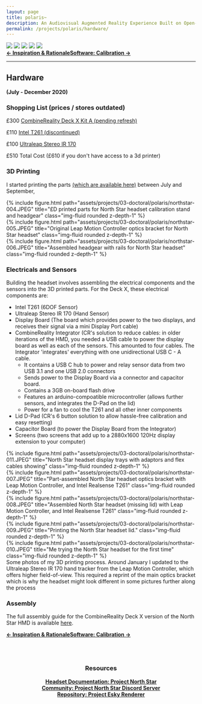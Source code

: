 ```yaml
---
layout: page
title: polaris~
description: An Audiovisual Augmented Reality Experience Built on Open-Source Hardware and Software (2021)
permalink: /projects/polaris/hardware/
---
```

<div class="caption">
    <a href="https://www.microsoft.com/en-gb/windows/"><img src="https://img.shields.io/badge/Platform-Windows-yellow?style=flat-square&logo=windows"></a>
    <a href="https://unity.com/"><img src="https://img.shields.io/badge/Environment-Unity%20&%20Pd-orange?style=flat-square&logo=unity&logoColor=white"></a>
    <a href="https://doi.org/10.21428/92fbeb44.8abb9ce6"><img src="https://img.shields.io/badge/Publication-NIME-green?style=flat-square&logo=readthedocs&logoColor=white"></a>
    <a href="https://github.com/sambilbow/polaris/wiki"><img src="https://img.shields.io/badge/Guide-Wiki-red?style=flat-square&logo=todoist&logoColor=white"></a>
    <a href="https://github.com/sambilbow/polaris/"><img src="https://img.shields.io/badge/Code-GitHub-blue?style=flat-square&logo=github&logoColor=white"></a>
</div>
<b style="text-align: center;" id="bottom-nav"><a href="../inspiration/">← Inspiration & Rationale</a><a href="../calibration/">Software: Calibration →</a></b>
<hr class="rounded">

## Hardware 
**(July - December 2020)**


### Shopping List (prices / stores outdated)

£300 [CombineReality Deck X Kit A (pending refresh)](https://shop.ahead.io/product/deck-x-kit-one/)

£110 [Intel T261 (discontinued)](https://www.mouser.co.uk/new/intel/intel-realsense-t261-module/)

£100 [Ultraleap Stereo IR 170](https://www.smart-prototyping.com/index.php?route=product/product&product_id=44582)

£510 Total Cost (£610 if you don't have access to a 3d printer)

### 3D Printing
I started printing the parts [(which are available here)](https://github.com/AheadIO/Deck-X/tree/main/Deck_X/STL_files) between July and September,

<div class="row">
    <div class="col-sm mt-2 mt-md-0">
        {% include figure.html path="assets/projects/03-doctoral/polaris/northstar-004.JPEG" title="£D printed parts for North Star headset calibration stand and headgear" class="img-fluid rounded z-depth-1" %}
    </div>
    <div class="col-sm mt-2 mt-md-0">
        {% include figure.html path="assets/projects/03-doctoral/polaris/northstar-005.JPEG" title="Original Leap Motion Controller optics bracket for North Star headset" class="img-fluid rounded z-depth-1" %}
    </div>
    <div class="col-sm mt-2 mt-md-0">
        {% include figure.html path="assets/projects/03-doctoral/polaris/northstar-006.JPEG" title="Assembled headgear with rails for North Star headset" class="img-fluid rounded z-depth-1" %}
    </div>
</div>
<div class="row">

    
</div>

### Electricals and Sensors
Building the headset involves assembling the electrical components and the sensors into the 3D printed parts. For the Deck X, these electrical components are:

- Intel T261 (6DOF Sensor)
- Ultraleap Stereo IR 170 (Hand Sensor)
- Display Board (The board which provides power to the two displays, and receives their signal via a mini Display Port cable)
- CombineReality Integrator (CR's solution to reduce cables: in older iterations of the HMD, you needed a USB cable to power the display board as well as each of the sensors. This amounted to four cables. The Integrator 'integrates' everything with one unidirectional USB C - A cable.
    - It contains a USB C hub to power and relay sensor data from two USB 3.1 and one USB 2.0 connectors
    - Sends power to the Display Board via a connector and capacitor board.
    - Contains a 3GB on-board flash drive
    - Features an arduino-compoatible microcontroller (allows further sensors, and integrates the D-Pad on the lid)
    - Power for a fan to cool the T261 and all other inner components
- Lid D-Pad (CR's 6 button solution to allow hassle-free calibration and easy resetting)
- Capacitor Board (to power the Display Board from the Integrator)
- Screens (two screens that add up to a 2880x1600 120Hz display extension to your computer)




<div class="row">
    <div class="col-sm mt-2 mt-md-0">
            {% include figure.html path="assets/projects/03-doctoral/polaris/northstar-011.JPEG" title="North Star headset display trays with adaptors and flex cables showing" class="img-fluid rounded z-depth-1" %}
    </div>
    <div class="col-sm mt-2 mt-md-0">
        {% include figure.html path="assets/projects/03-doctoral/polaris/northstar-007.JPEG" title="Part-assembled North Star headset optics bracket with Leap Motion Controller, and Intel Realsense T261" class="img-fluid rounded z-depth-1" %}
    </div>
    <div class="col-sm mt-2 mt-md-0">
        {% include figure.html path="assets/projects/03-doctoral/polaris/northstar-008.JPEG" title="Assembled North Star headset (missing lid) with Leap Motion Controller, and Intel Realsense T261" class="img-fluid rounded z-depth-1" %}
    </div>
</div>

<div class="row">
    <div class="col-sm mt-2 mt-md-0">
            {% include figure.html path="assets/projects/03-doctoral/polaris/northstar-009.JPEG" title="Printing the North Star headset lid." class="img-fluid rounded z-depth-1" %}
    </div>
    <div class="col-sm mt-2 mt-md-0">
        {% include figure.html path="assets/projects/03-doctoral/polaris/northstar-010.JPEG" title="Me trying the North Star headset for the first time" class="img-fluid rounded z-depth-1" %}
    </div>

</div>
<div class="caption">
    Some photos of my 3D printing process. Around January I updated to the Ultraleap Stereo IR 170 hand tracker from the Leap Motion Controller, which offers higher field-of-view. This required a reprint of the main optics bracket which is why the headset might look different in some pictures further along the process
</div>

### Assembly
The full assembly guide for the CombineReality Deck X version of the North Star HMD is available [here](https://docs.projectnorthstar.org/mechanical/combine-reality-deck-x/deck-x-assembly-guide).

<b style="text-align: center;" id="bottom-nav"><a href="../inspiration/">← Inspiration & Rationale</a><a href="../calibration/">Software: Calibration →</a></b>

<br><br>


<div style="text-align: center;">
    <h3>Resources</h3>
    <b><a href="https://docs.projectnorthstar.org/">Headset Documentation: Project North Star</a></b><br>
    <b><a href="https://discord.gg/wBsV2ehpq2">Community: Project North Star Discord Server</a></b><br>
    <b><a href="https://github.com/HyperLethalVector/ProjectEsky-UnityIntegration">Repository: Project Esky Renderer</a></b><br>
    <br><br>
</div>